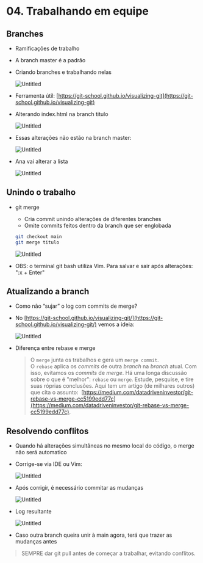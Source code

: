# 04. Trabalhando em equipe

## Branches

- Ramificações de trabalho
- A branch master é a padrão
- Criando branches e trabalhando nelas
    
    ![Untitled](04%20Trabalhando%20em%20equipe/Untitled.png)
    
- Ferramenta útil: [https://git-school.github.io/visualizing-git](https://git-school.github.io/visualizing-git)
- Alterando index.html na branch titulo
    
    ![Untitled](04%20Trabalhando%20em%20equipe/Untitled%201.png)
    
- Essas alterações não estão na branch master:
    
    ![Untitled](04%20Trabalhando%20em%20equipe/Untitled%202.png)
    
- Ana vai alterar a lista
    
    ![Untitled](04%20Trabalhando%20em%20equipe/Untitled%203.png)
    

## Unindo o trabalho

- git merge
    - Cria commit unindo alterações de diferentes branches
    - Omite commits feitos dentro da branch que ser englobada
    
    ```bash
    git checkout main
    git merge titulo
    ```
    
    ![Untitled](04%20Trabalhando%20em%20equipe/Untitled%204.png)
    
- OBS: o terminal git bash utiliza Vim. Para salvar e sair após alterações: ":x + Enter"

## Atualizando a branch

- Como não “sujar” o log com commits de merge?
- No [https://git-school.github.io/visualizing-git/](https://git-school.github.io/visualizing-git/) vemos a ideia:
    
    ![Untitled](04%20Trabalhando%20em%20equipe/Untitled%205.png)
    
- Diferença entre rebase e merge
    
    > O `merge` junta os trabalhos e gera um `merge commit`. O `rebase` aplica os *commits* de outra *branch* na *branch* atual. Com isso, evitamos os *commits* de *merge*. Há uma longa discussão sobre o que é "melhor": `rebase` ou `merge`. Estude, pesquise, e tire suas róprias conclusões. Aqui tem um artigo (de milhares outros) que cita o assunto:
     [https://medium.com/datadriveninvestor/git-rebase-vs-merge-cc5199edd77c](https://medium.com/datadriveninvestor/git-rebase-vs-merge-cc5199edd77c).
    > 

## Resolvendo conflitos

- Quando há alterações simultâneas no mesmo local do código, o merge não será automatico
- Corrige-se via IDE ou Vim:
    
    ![Untitled](04%20Trabalhando%20em%20equipe/Untitled%206.png)
    
- Após corrigir, é necessário commitar as mudanças
    
    ![Untitled](04%20Trabalhando%20em%20equipe/Untitled%207.png)
    
- Log resultante
    
    ![Untitled](04%20Trabalhando%20em%20equipe/Untitled%208.png)
    
- Caso outra branch queira unir à main agora, terá que trazer as mudanças antes

> SEMPRE dar git pull antes de começar a trabalhar, evitando conflitos.
>